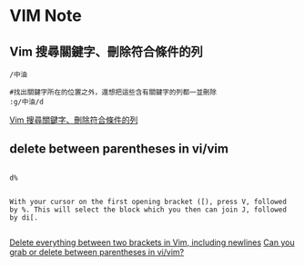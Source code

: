 VIM Note
=======

Vim 搜尋關鍵字、刪除符合條件的列
----------

```
/中油

#找出關鍵字所在的位置之外，還想把這些含有關鍵字的列都一並刪除
:g/中油/d

```

[Vim 搜尋關鍵字、刪除符合條件的列](https://blog.gtwang.org/linux/vim-delete-all-lines-containing-a-pattern-tutorial/)


delete between parentheses in vi/vim
----------

```

d%


With your cursor on the first opening bracket ([), press V, followed by %. This will select the block which you then can join J, followed by di[.


```


[Delete everything between two brackets in Vim, including newlines](https://stackoverflow.com/questions/40209074/delete-everything-between-two-brackets-in-vim-including-newlines/40209145)
[Can you grab or delete between parentheses in vi/vim?](https://stackoverflow.com/questions/405415/can-you-grab-or-delete-between-parentheses-in-vi-vim)
